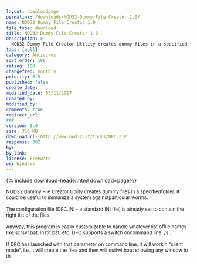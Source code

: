 ```yaml
---
layout: downloadpage
permalink: /downloads/NOD32-Dummy-File-Creator-1,0/
name: NOD32 Dummy File Creator 1.0
file_type: download
title: NOD32 Dummy File Creator 1.0
description: >-
  NOD32 Dummy File Creator Utility creates dummy files in a specified folder
tags: [null]
category: Antivirus
sort_order: 100
rating: 100
changefreq: monthly
priority: 0.5
published: false
create_date:
modified_date: 03/11/2017
created_by:
modified_by:
comments: true
redirect_url:
###
version: 1.0
size: 316 KB
downloadurl: http://www.nod32.it/tools/DFC.ZIP
response: 302
by:
by_link:
license: Freeware
os: Windows
---
```


{% include download-header.html download=page%}

<p style="fix-download-text !important">
<p><font size="2"><p>NOD32 Dummy File Creator Utility creates dummy files in a specifiedfolder. It could be useful to immunize a system againstparticular worms. <br />
<br />
The configuration file (DFC.INI - a standard INI file) is already set to contain the right list of the files. <br />
<br />
Anyway, this program is easily customizable to handle whatever list offile names like scrsvr.bat, instit.bat, etc. DFC supports a switch oncommand line: /s . <br />
<br />
If DFC has launched with that parameter on command line, it will workin "silent mode", i.e. it will create the files and then will quitwithout showing any window to th</p></p></p>
